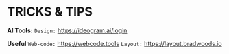 # TRICKS & TIPS

**AI Tools:**
```Design:``` https://ideogram.ai/login

**Useful**
```Web-code:``` https://webcode.tools
```Layout:``` https://layout.bradwoods.io
